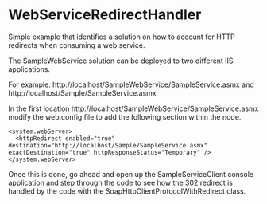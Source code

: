 WebServiceRedirectHandler
=========================

Simple example that identifies a solution on how to account for HTTP redirects when consuming a web service.

The SampleWebService solution can be deployed to two different IIS applications.

For example: http://localhost/SampleWebService/SampleService.asmx and http://localhost/Sample/SampleService.asmx

In the first location http://localhost/SampleWebService/SampleService.asmx modify the web.config file to add the following section within the <configuration> node.

	<system.webServer>
      <httpRedirect enabled="true" destination="http://localhost/Sample/SampleService.asmx" exactDestination="true" httpResponseStatus="Temporary" />
    </system.webServer>

Once this is done, go ahead and open up the SampleServiceClient console application and step through the code to see how the 302 redirect is handled by the code with the SoapHttpClientProtocolWithRedirect class.